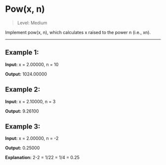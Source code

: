 # Pow(x, n)

> Level: Medium

Implement pow(x, n), which calculates x raised to the power n (i.e., xn).

---

## Example 1:

**Input:** x = 2.00000, n = 10

**Output:** 1024.00000


## Example 2:

**Input:** x = 2.10000, n = 3

**Output:** 9.26100


## Example 3:

**Input:** x = 2.00000, n = -2

**Output:** 0.25000

**Explanation:** 2-2 = 1/22 = 1/4 = 0.25